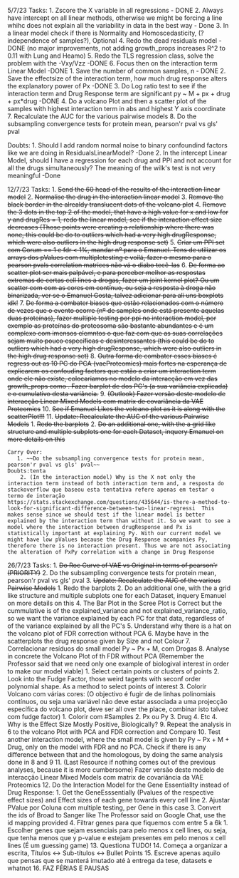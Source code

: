 5/7/23
Tasks:
    1. Zscore the X variable in all regressions - DONE
    2. Always have intercept on all linear methods, otherwise we might be forcing a line whihc does not explain all the variability in data in the best way - Done
    3. In a linear model check if there is Normality and Homoscedasticity, (?independence of samples?), Optional
    4. Redo the dead residuals model -  DONE (no major improvements, not adding growth_props increases R^2 to 0.11 with Lung and Heamo)
    5. Redo the TLS regression class, solve the problem with the -Vxy/Vzz -DONE
    6. Focus then on the interaction term Linear Model -DONE
        1. Save the number of common samples, n - DONE
        2. Save the effectsize of the interaction term, how much drug response alters the explanatory power of Px -DONE
        3. Do Log ratio test to see if the interaction term and Drug Response term are significant py ~ M + px + drug + px*drug -DONE
        4. Do a volcano Plot and then a scatter plot of the samples with highest interaction term in abs and highest Y axis coordinate
    7. Recalculate the AUC for the various pairwise models
    8. Do the subsampling convergence tests for protein mean, pearson'r pval vs gls' pval


Doubts:
    1. Should I add random normal noise to binary confoundind factors like we are doing in ResidualsLinearModel? -Done
    2. In the intercept Linear Model, should I have a regression for each drug and PPI and not account for all the drugs simultaneously? The meaning of the wilk's test is not very meaningful -Done


12/7/23
Tasks:
    1. ~~Send the 60 head of the results of the interaction linear model~~
    2. ~~Normalise the drug in the interaction linear model~~
    3. ~~Remove the black border in the alrealdy translucent dots of the volcano plot~~
    4. ~~Remove the 3 dots in the top 2 of the model, that have a high value for x and low for y and drugRes = 1, redo the linear model, see if the interaction effect size decreases (Those points were creating a relationship where there was none, this could be do to outliers which had a very high drugResponse, which were also outliers in the high drug response set)~~
    5. ~~Criar um PPI set com Corum == 1 e fdr < 1%, mandar nº para o Emanuel. Tens de utilizar os arrays dos pValues com multipletesting e voilá, fazer o mesmo para o pearson pvals correlation matrices não vá o diabo tecê-las~~
    6. ~~De forma ao scatter plot ser mais palpável, e para perceber melhor as respostas extremas de certas cell lines a drogas, fazer um joint kernel plot? Ou um scatter com com as cores em contínuo, ou seja a resposta à droga não binarizada, ver se o Emanuel Gosta, talvez adicionar para ali uns boxplots idk!~~
    7. ~~De forma a combater biases que estão relacionados com o número de vezes que o evento ocorre (nº de samples onde está presente aquelas duas proteínas), fazer multiple testing por ppi no interaction model, por exemplo as proteínas do proteosoma são bastante abundantes e é um complexo com imensos elemntos o que faz com que as suas correlações sejam muito pouco específicas e desinteressantes (this could be do to outliers which had a very high drugResponse, which were also outliers in the high drug response set)~~
    8. ~~Outra forma de combater esses biases é regress out as 10 PC do PCA (vaeProteomics) mais fortes na esperança de explicarem os confouding factors que estão a criar um interaction term onde ele não existe, colocariamos no modelo da interacção em vez das growth_props como . Fazer barplot de dos PC's (a sua variância explicada) e o cumulativo desta variãncia.~~
    9. ~~(Outlook) Fazer versão deste modelo de interacção Linear Mixed Models com matrix de covariância da VAE Proteomics~~
    10. ~~See if Emanuel Likes the volcano plot as it is along with the scatterPlot!!!~~
    11. ~~Update: Recalculate the AUC of the various Pairwise Models~~
        1.  ~~Redo the barplots~~
        2.  ~~Do an additional one, with the a grid like structure and multiple subplots one for each Dataset, inquery Emanuel on more details on this~~
    
    Carry Over:
       1. ~~Do the subsampling convergence tests for protein mean, pearson'r pval vs gls' pval~~
    Doubts:tenta
        2. (In the interaction model) Why is the X not only the interaction term instead of both interaction term and, a resposta do stackoverflow que baseou esta tentativa refere apenas em testar o termo de interação https://stats.stackexchange.com/questions/435644/is-there-a-method-to-look-for-significant-difference-between-two-linear-regressi  This makes sense since we should test if the linear model is better explained by the interaction term than without it. So we want to see a model where the interaction between drugResponse and Px is statistically important at explaining Py. With our current model we might have low pValues because the Drug Response acompanies Py, therefore there is no interaction present. Thus we are not associating the alteration of PxPy correlation with a change in Drug Response 


26/7/23
Tasks:
    1. ~~Do Roc Curve of VAE vs Original in terms of pearson'r (PRIORITY)~~
    2. Do the subsampling convergence tests for protein mean, pearson'r pval vs gls' pval
    3. ~~Update: Recalculate the AUC of the various Pairwise Models~~
        1.  Redo the barplots
        2.  Do an additional one, with the a grid like structure and multiple subplots one for each Dataset, inquery Emanuel on more details on this
    4. The Bar Plot in the Scree Plot is Correct but the cummulative is of the explained_variance and not explained_variance_ratio, so we want the variance explained by each PC for that data, regardless of of the variance explained by all the PC's
    5.  Understand why there is a hat on the volcano plot of FDR correction without PCA
    6.  Maybe have in the scatterplots the drug response given by Size and not Colour
    7.  Correlacionar resíduos do small model Py ~ Px + M, com Drogas
    8.  Analyse in concrete the Volcano Plot of th FDR without PCA (Remember the Professor said that we need only one example of biologival interest in order to make our model viable)
        1.  Select certain points or clusters of points
        2.  Look into the Fudge Factor, those weird tagents with seconf order polynomial shape. As a method to select points of interest
        3.  Colorir Volcano com várias cores: (O objectivo é fugir de de linhas polinomiais contínuos, ou seja uma variável não deve estar associada a uma projecção específica do volcano plot, deve ser all over the place, combinar isto talvez com fudge factor)
            1.  Colorir com #Samples
            2.  Px ou Py
            3.  Drug
            4.  Etc
        4. Why is the Effect Size Mostly Positive, Biologically?
    9. Repeat the analysis in 6 to the volcano Plot with PCA and FDR correction and Compare
    10. Test another interaction model, where the small model is given by Py ~ Px + M + Drug, only on the model with FDR and no PCA. Check if there is any difference between that and the homologous, by doing the same analysis done in 8 and 9
    11. (Last Resource if nothing comes out of the previous analyses, because it is more cumbersome) Fazer versão deste modelo de interacção Linear Mixed Models com matrix de covariância da VAE Proteomics
    12. Do the Interaction Model for the Gene Essentiallty instead of Drug Response:
        1.  Get the GeneEsssentially (Pvalues of the respective effect sizes) and Effect sizes of each gene towards every cell line
        2.  Ajustar PValue por Coluna com multiple testing, per Gene in this case
        3.  Convert the ids of Broad to Sanger like The Professor said on Google Chat, use the id mapping provided
        4.  Filtrar genes para que fiquemos com entre 5 a 6k
            1.  Escolher genes que sejam essenciais para pelo menos x cell lines, ou seja, que tenha menos que y p-value e estejam presentes em pelo menos x cell lines (É um guessing game)
    13. Questiona TUDO!
    14. Começa a organizar a escrita, Títulos <-> Sub-títulos <-> Bullet Points
    15. Escreve apenas aquilo que pensas que se manterá imutado até à entrega da tese, datasets e whatnot
    16. FAZ FÉRIAS E PAUSAS

            